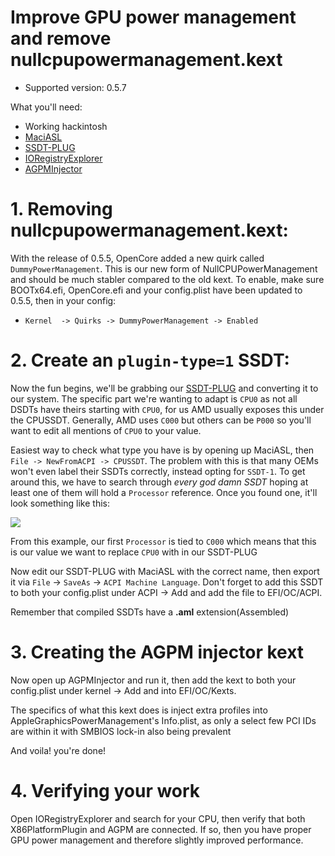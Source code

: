 # Improve GPU power management and remove nullcpupowermanagement.kext

* Supported version: 0.5.7

What you'll need:

* Working hackintosh
* [MaciASL](https://github.com/acidanthera/MaciASL/releases)
* [SSDT-PLUG](https://github.com/acidanthera/OpenCorePkg/blob/master/Docs/AcpiSamples/SSDT-PLUG.dsl)
* [IORegistryExplorer](https://github.com/toleda/audio_ALCInjection/blob/master/IORegistryExplorer_v2.1.zip)
* [AGPMInjector](https://github.com/Pavo-IM/AGPMInjector/releases)


# 1. Removing nullcpupowermanagement.kext: 

With the release of 0.5.5, OpenCore added a new quirk called `DummyPowerManagement`. This is our new form of NullCPUPowerManagement and should be much stabler compared to the old kext. To enable, make sure BOOTx64.efi, OpenCore.efi and your config.plist have been updated to 0.5.5, then in your config:

* `Kernel  -> Quirks -> DummyPowerManagement -> Enabled`

# 2. Create an `plugin-type=1` SSDT:

Now the fun begins, we'll be grabbing our [SSDT-PLUG](https://github.com/acidanthera/OpenCorePkg/blob/master/Docs/AcpiSamples/SSDT-PLUG.dsl) and converting it to our system. The specific part we're wanting to adapt is `CPU0` as not all DSDTs have theirs starting with `CPU0`, for us AMD usually exposes this under the CPUSSDT. Generally, AMD uses `C000` but others can be `P000` so you'll want to edit all mentions of `CPU0` to your value.

Easiest way to check what type you have is by opening up MaciASL, then `File -> NewFromACPI -> CPUSSDT`. The problem with this is that many OEMs won't even label their SSDTs correctly, instead opting for `SSDT-1`. To get around this, we have to search through *every god damn SSDT* hoping at least one of them will hold a `Processor` reference. Once you found one, it'll look something like this:

![](https://cdn.discordapp.com/attachments/683011276938543134/687323498649354296/Screen_Shot_2020-03-11_at_9.37.51_AM.png)

From this example, our first `Processor` is tied to `C000` which means that this is our value we want to replace `CPU0` with in our SSDT-PLUG 

Now edit our SSDT-PLUG with MaciASL with the correct name, then export it via `File` -> `SaveAs` -> `ACPI Machine Language`. Don't forget to add this SSDT to both your config.plist under ACPI -> Add and add the file to EFI/OC/ACPI.

Remember that compiled SSDTs have a **.aml** extension(Assembled)

# 3. Creating the AGPM injector kext

Now open up AGPMInjector and run it, then add the kext to both your config.plist under kernel -> Add and into EFI/OC/Kexts.

The specifics of what this kext does is inject extra profiles into AppleGraphicsPowerManagement's Info.plist, as only a select few PCI IDs are within it with SMBIOS lock-in also being prevalent 

And voila! you're done!

# 4. Verifying your work

Open IORegistryExplorer and search for your CPU, then verify that both X86PlatformPlugin and AGPM are connected. If so, then you have proper GPU power management and therefore slightly improved performance.



